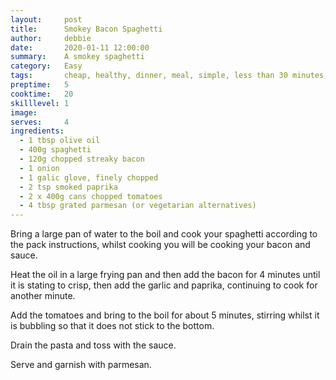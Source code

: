 ```yaml
---
layout:     post
title:      Smokey Bacon Spaghetti
author:     debbie
date:       2020-01-11 12:00:00
summary:    A smokey spaghetti
category:   Easy
tags:       cheap, healthy, dinner, meal, simple, less than 30 minutes, bacon, spaghetti
preptime:   5
cooktime:   20
skilllevel: 1
image:      
serves:     4
ingredients:
  - 1 tbsp olive oil
  - 400g spaghetti
  - 120g chopped streaky bacon
  - 1 onion
  - 1 galic glove, finely chopped
  - 2 tsp smoked paprika
  - 2 x 400g cans chopped tomatoes
  - 4 tbsp grated parmesan (or vegetarian alternatives)
---
```


Bring a large pan of water to the boil and cook your spaghetti according to the pack instructions, whilst cooking you will be cooking your bacon and sauce.

Heat the oil in a large frying pan and then add the bacon for 4 minutes until it is stating to crisp, then add the garlic and paprika, continuing to cook for another minute.

Add the tomatoes and bring to the boil for about 5 minutes, stirring whilst it is bubbling so that it does not stick to the bottom.

Drain the pasta and toss with the sauce.

Serve and garnish with parmesan.
